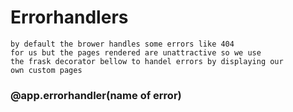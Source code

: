 # Errorhandlers
    by default the brower handles some errors like 404
    for us but the pages rendered are unattractive so we use
    the frask decorator bellow to handel errors by displaying our
    own custom pages

### @app.errorhandler(name of error)  